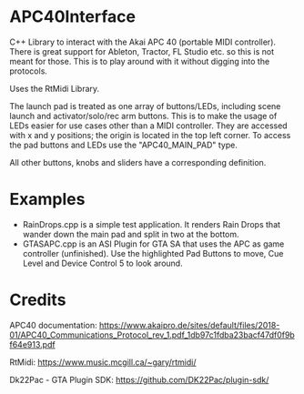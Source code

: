# APC40Interface

C++ Library to interact with the Akai APC 40 (portable MIDI controller). There is great support for Ableton, Tractor, FL Studio etc. so this is not meant for those. This is to play around with it without digging into the protocols.

Uses the RtMidi Library.

The launch pad is treated as one array of buttons/LEDs, including scene launch and activator/solo/rec arm buttons. This is to make the usage of LEDs easier for use cases other than a MIDI controller.
They are accessed with x and y positions; the origin is located in the top left corner.
To access the pad buttons and LEDs use the "APC40_MAIN_PAD" type.

All other buttons, knobs and sliders have a corresponding definition.

# Examples

- RainDrops.cpp is a simple test application. It renders Rain Drops that wander down the main pad and split in two at the bottom.
- GTASAPC.cpp is an ASI Plugin for GTA SA that uses the APC as game controller (unfinished). Use the highlighted Pad Buttons to move, Cue Level and Device Control 5 to look around.

# Credits

APC40 documentation: https://www.akaipro.de/sites/default/files/2018-01/APC40_Communications_Protocol_rev_1.pdf_1db97c1fdba23bacf47df0f9bf64e913.pdf

RtMidi: https://www.music.mcgill.ca/~gary/rtmidi/

Dk22Pac - GTA Plugin SDK: https://github.com/DK22Pac/plugin-sdk/
